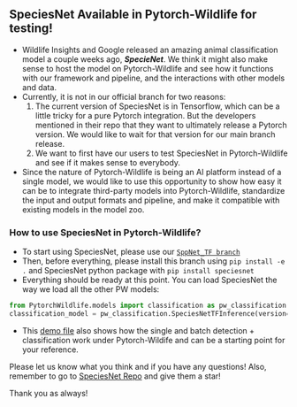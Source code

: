 ## SpeciesNet Available in Pytorch-Wildlife for testing! 

- Wildlife Insights and Google released an amazing animal classification model a couple weeks ago, ***SpecieNet***. We think it might also make sense to host the model on Pytorch-Wildlife and see how it functions with our framework and pipeline, and the interactions with other models and data. 
- Currently, it is not in our official branch for two reasons: 
    1) The current version of SpeciesNet is in Tensorflow, which can be a little tricky for a pure Pytorch integration. But the developers mentioned in their repo that they want to ultimately release a Pytorch version. We would like to wait for that version for our main branch release.
    2) We want to first have our users to test SpeciesNet in Pytorch-Wildlife and see if it makes sense to everybody.
- Since the nature of Pytorch-Wildlife is being an AI platform instead of a single model, we would like to use this opportunity to show how easy it can be to integrate third-party models into Pytorch-Wildlife, standardize the input and output formats and pipeline, and make it compatible with existing models in the model zoo. 

### How to use SpeciesNet in Pytorch-Wildlife?
- To start using SpeciesNet, please use our [`SppNet_TF branch`](https://github.com/microsoft/CameraTraps/tree/SppNet_TF)
- Then, before everything, please install this branch using `pip install -e .` and SpeciesNet python package with `pip install speciesnet`
- Everything should be ready at this point. You can load SpeciesNet the way we load all the other PW models:
```python
from PytorchWildlife.models import classification as pw_classification
classification_model = pw_classification.SpeciesNetTFInference(version='v4.0.0a', run_mode='multi_thread')
```
- This [demo file](https://github.com/microsoft/CameraTraps/blob/SppNet_TF/demo/detection_classification_pipeline_sppnet_demo.py) also shows how the single and batch detection + classification work under Pytorch-Wildife and can be a starting point for your reference. 

Please let us know what you think and if you have any questions! Also, remember to go to [SpeciesNet Repo](https://github.com/google/cameratrapai) and give them a star! 

Thank you as always!